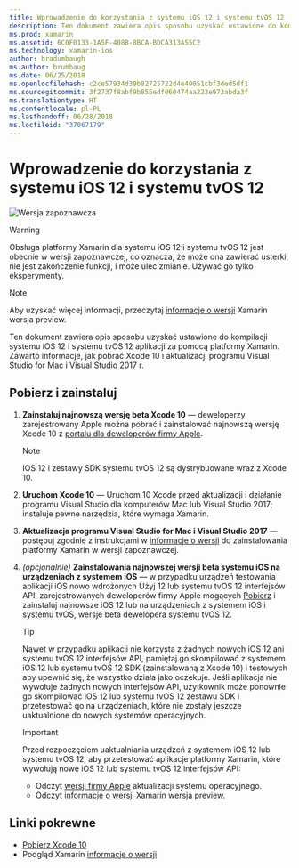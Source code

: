 ```yaml
---
title: Wprowadzenie do korzystania z systemu iOS 12 i systemu tvOS 12
description: Ten dokument zawiera opis sposobu uzyskać ustawione do kompilacji systemu iOS 12 i systemu tvOS 12 aplikacji za pomocą platformy Xamarin. Zawarto informacje, jak pobrać Xcode 10 i aktualizacji programu Visual Studio for Mac i Visual Studio 2017 r.
ms.prod: xamarin
ms.assetid: 6C0F0133-1A5F-408B-8BCA-BDCA313A55C2
ms.technology: xamarin-ios
author: bradumbaugh
ms.author: brumbaug
ms.date: 06/25/2018
ms.openlocfilehash: c2ce57934d39b82725722d4e49051cbf3ded5df1
ms.sourcegitcommit: 3f2737f8abf9b855edf060474aa222e973abda3f
ms.translationtype: HT
ms.contentlocale: pl-PL
ms.lasthandoff: 06/28/2018
ms.locfileid: "37067179"
---
```

# <a name="getting-started-with-ios-12-and-tvos-12"></a>Wprowadzenie do korzystania z systemu iOS 12 i systemu tvOS 12

![Wersja zapoznawcza](~/media/shared/preview.png)

> [!WARNING]
> Obsługa platformy Xamarin dla systemu iOS 12 i systemu tvOS 12 jest obecnie w wersji zapoznawczej, co oznacza, że może ona zawierać usterki, nie jest zakończenie funkcji, i może ulec zmianie. Używać go tylko eksperymenty.

> [!NOTE]
> Aby uzyskać więcej informacji, przeczytaj [informacje o wersji](https://releases.xamarin.com/preview-release-xcode-10-beta/) Xamarin wersja preview.

Ten dokument zawiera opis sposobu uzyskać ustawione do kompilacji systemu iOS 12 i systemu tvOS 12 aplikacji za pomocą platformy Xamarin. Zawarto informacje, jak pobrać Xcode 10 i aktualizacji programu Visual Studio for Mac i Visual Studio 2017 r.

## <a name="download-and-install"></a>Pobierz i zainstaluj

1. **Zainstaluj najnowszą wersję beta Xcode 10** — deweloperzy zarejestrowany Apple można pobrać i zainstalować najnowszą wersję Xcode 10 z [portalu dla deweloperów firmy Apple](https://developer.apple.com/download/).

   > [!NOTE]
   > IOS 12 i zestawy SDK systemu tvOS 12 są dystrybuowane wraz z Xcode 10.

2. **Uruchom Xcode 10** — Uruchom 10 Xcode przed aktualizacji i działanie programu Visual Studio dla komputerów Mac lub Visual Studio 2017; instaluje pewne narzędzia, które wymaga Xamarin.

3. **Aktualizacja programu Visual Studio for Mac i Visual Studio 2017** — postępuj zgodnie z instrukcjami w [informacje o wersji](https://releases.xamarin.com/preview-release-xcode-10-beta/) do zainstalowania platformy Xamarin w wersji zapoznawczej.

4. _(opcjonalnie)_  **Zainstalowania najnowszej wersji beta systemu iOS na urządzeniach z systemem iOS** — w przypadku urządzeń testowania aplikacji iOS nowo wdrożonych Użyj 12 lub systemu tvOS 12 interfejsów API, zarejestrowanych deweloperów firmy Apple mogących [Pobierz](https://developer.apple.com/download) i zainstaluj najnowsze iOS 12 lub na urządzeniach z systemem iOS i systemu tvOS, wersje beta dewelopera systemu tvOS 12.

   > [!TIP]
   > Nawet w przypadku aplikacji nie korzysta z żadnych nowych iOS 12 ani systemu tvOS 12 interfejsów API, pamiętaj go skompilować z systemem iOS 12 lub systemu tvOS 12 SDK (zainstalowaną z Xcode 10) i testowych aby upewnić się, że wszystko działa jako oczekuje. Jeśli aplikacja nie wywołuje żadnych nowych interfejsów API, użytkownik może ponownie go skompilować iOS 12 lub systemu tvOS 12 zestawu SDK i przetestować go na urządzeniach, które nie zostały jeszcze uaktualnione do nowych systemów operacyjnych.

   > [!IMPORTANT]
   > Przed rozpoczęciem uaktualniania urządzeń z systemem iOS 12 lub systemu tvOS 12, aby przetestować aplikacje platformy Xamarin, które wywołują nowe iOS 12 lub systemu tvOS 12 interfejsów API:
   > - Odczyt [wersji firmy Apple](https://developer.apple.com/download/) aktualizacji systemu operacyjnego.
   > - Odczyt [informacje o wersji](https://releases.xamarin.com/preview-release-xcode-10-beta/) Xamarin wersja preview.

## <a name="related-links"></a>Linki pokrewne

- [Pobierz Xcode 10](https://developer.apple.com/download/)
- Podgląd Xamarin [informacje o wersji](https://releases.xamarin.com/preview-release-xcode-10-beta/)
